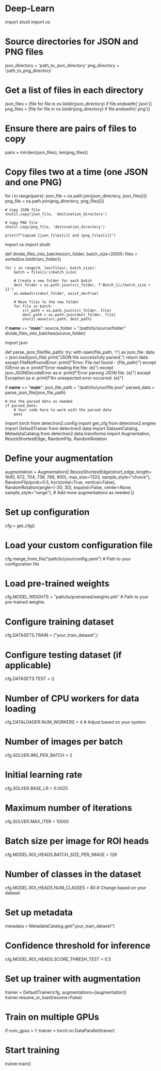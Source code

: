 # Deep-Learn
import shutil
import os

# Source directories for JSON and PNG files
json_directory = 'path_to_json_directory'
png_directory = 'path_to_png_directory'

# Get a list of files in each directory
json_files = [file for file in os.listdir(json_directory) if file.endswith('.json')]
png_files = [file for file in os.listdir(png_directory) if file.endswith('.png')]

# Ensure there are pairs of files to copy
pairs = min(len(json_files), len(png_files))

# Copy files two at a time (one JSON and one PNG)
for i in range(pairs):
    json_file = os.path.join(json_directory, json_files[i])
    png_file = os.path.join(png_directory, png_files[i])

    # Copy JSON file
    shutil.copy(json_file, 'destination_directory')

    # Copy PNG file
    shutil.copy(png_file, 'destination_directory')

    print(f"Copied {json_files[i]} and {png_files[i]}")

import os
import shutil

def divide_files_into_batches(src_folder, batch_size=2000):
    files = sorted(os.listdir(src_folder))
    
    for i in range(0, len(files), batch_size):
        batch = files[i:i+batch_size]
        
        # Create a new folder for each batch
        dest_folder = os.path.join(src_folder, f'Batch_{i//batch_size + 1}')
        os.makedirs(dest_folder, exist_ok=True)
        
        # Move files to the new folder
        for file in batch:
            src_path = os.path.join(src_folder, file)
            dest_path = os.path.join(dest_folder, file)
            shutil.move(src_path, dest_path)

if __name__ == "__main__":
    source_folder = "/path/to/source/folder"
    divide_files_into_batches(source_folder)

import json

def parse_json_file(file_path):
    try:
        with open(file_path, 'r') as json_file:
            data = json.load(json_file)
        print("JSON file successfully parsed.")
        return data
    except FileNotFoundError:
        print(f"Error: File not found - {file_path}")
    except IOError as e:
        print(f"Error reading the file: {e}")
    except json.JSONDecodeError as e:
        print(f"Error parsing JSON file: {e}")
    except Exception as e:
        print(f"An unexpected error occurred: {e}")

if __name__ == "__main__":
    json_file_path = "/path/to/your/file.json"
    parsed_data = parse_json_file(json_file_path)
    
    # Use the parsed data as needed
    if parsed_data:
        # Your code here to work with the parsed data
        pass


import torch
from detectron2.config import get_cfg
from detectron2.engine import DefaultTrainer
from detectron2.data import DatasetCatalog, MetadataCatalog
from detectron2.data.transforms import Augmentation, ResizeShortestEdge, RandomFlip, RandomRotation

# Define your augmentation
augmentation = Augmentation([
    ResizeShortestEdge(short_edge_length=(640, 672, 704, 736, 768, 800), max_size=1333, sample_style="choice"),
    RandomFlip(prob=0.5, horizontal=True, vertical=False),
    RandomRotation(angle=[-30, 30], expand=False, center=None, sample_style="range"),
    # Add more augmentations as needed
])

# Set up configuration
cfg = get_cfg()

# Load your custom configuration file
cfg.merge_from_file("path/to/your/config.yaml")  # Path to your configuration file

# Load pre-trained weights
cfg.MODEL.WEIGHTS = "path/to/pretrained/weights.pth"  # Path to your pre-trained weights

# Configure training dataset
cfg.DATASETS.TRAIN = ("your_train_dataset",)

# Configure testing dataset (if applicable)
cfg.DATASETS.TEST = ()

# Number of CPU workers for data loading
cfg.DATALOADER.NUM_WORKERS = 4  # Adjust based on your system

# Number of images per batch
cfg.SOLVER.IMS_PER_BATCH = 2

# Initial learning rate
cfg.SOLVER.BASE_LR = 0.0025

# Maximum number of iterations
cfg.SOLVER.MAX_ITER = 10000

# Batch size per image for ROI heads
cfg.MODEL.ROI_HEADS.BATCH_SIZE_PER_IMAGE = 128

# Number of classes in the dataset
cfg.MODEL.ROI_HEADS.NUM_CLASSES = 80  # Change based on your dataset

# Set up metadata
metadata = MetadataCatalog.get("your_train_dataset")

# Confidence threshold for inference
cfg.MODEL.ROI_HEADS.SCORE_THRESH_TEST = 0.5

# Set up trainer with augmentation
trainer = DefaultTrainer(cfg, augmentations=[augmentation])
trainer.resume_or_load(resume=False)

# Train on multiple GPUs
if num_gpus > 1:
    trainer = torch.nn.DataParallel(trainer)

# Start training
trainer.train()
